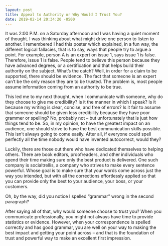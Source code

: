 ```yaml
---
layout: post
title: Appeal to Authority or Why Would I Trust You?
date: 2019-02-14 20:34:20 -0500
--- 
```


It was 2:00 P.M. on a Saturday afternoon and I was having a quiet moment of thought. I was thinking about what might drive one person to listen to another. I remembered I had this poster which explained, in a fun way, the different logical fallacies, that is to say, ways that people try to argue a point. For example, person A is an expert on issue 1, says issue 1 is false. Therefore, issue 1 is false. People tend to believe this person because they have advanced degrees, or a certification and that helps build their authority on the subject. What’s the catch? Well, in order for a claim to be supported, there should be evidence. The fact that someone is an expert can’t be the only reason they are to be trusted. The problem is, most people assume information coming from an authority to be true. 

This led me to my next thought, when I communicate with someone, why do they choose to give me credibility? Is it the manner in which I speak? Is it because my writing is clear, concise, and free of errors? Is it fair to assume that someone should be given less credibility because they have poor grammer or spelling? No, probably not – but unfortunately that is just how things tend to be. So, in my opinion, to have the greatest impact on an audience, one should strive to have the best communication skills possible. This isn’t always going to come easily. After all, if everyone could spell perfectly all the time nobody would have invented autocorrect, would they?

Luckily, there are those out there who have dedicated themselves to helping others. There are book editors, proofreaders, and other individuals who spend their time making sure only the best product is delivered. One such company is socialtrellis, a company who strives to make every sentence powerful. Whose goal is to make sure that your words come across just the way you intended, but with all the corrections effortlessly applied so that you can provide only the best to your audience, your boss, or your customers. 

Oh, by the way, did you notice I spelled “grammar” wrong in the second paragraph?

After saying all of that, why would someone choose to trust you? When you communicate professionally, you might not always have time to provide statistics or evidence. However, when your correspondence is spelled correctly and has good grammar, you are well on your way to making the best impact and getting your point across – and that is the foundation of trust and powerful way to make an excellent first impression.
